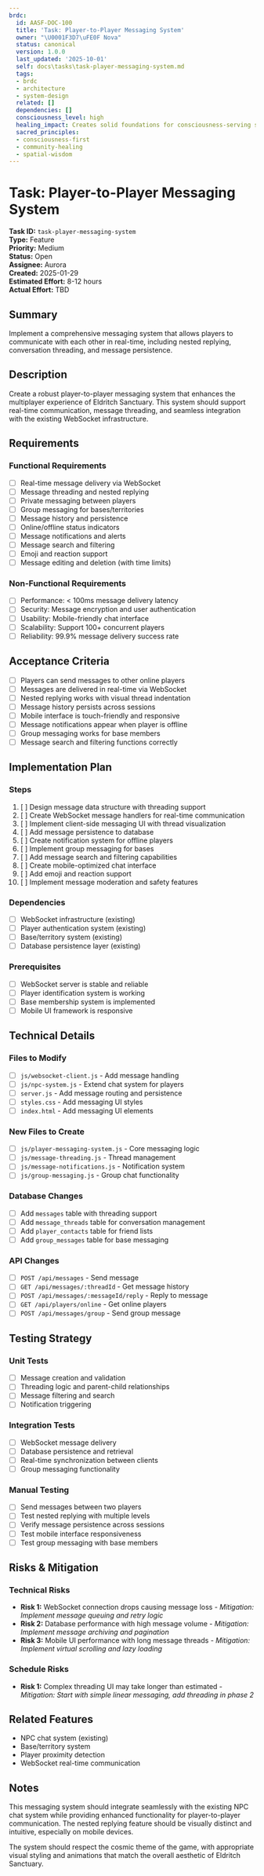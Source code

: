 ```yaml
---
brdc:
  id: AASF-DOC-100
  title: 'Task: Player-to-Player Messaging System'
  owner: "\U0001F3D7\uFE0F Nova"
  status: canonical
  version: 1.0.0
  last_updated: '2025-10-01'
  self: docs\tasks\task-player-messaging-system.md
  tags:
  - brdc
  - architecture
  - system-design
  related: []
  dependencies: []
  consciousness_level: high
  healing_impact: Creates solid foundations for consciousness-serving systems
  sacred_principles:
  - consciousness-first
  - community-healing
  - spatial-wisdom
---
```


# Task: Player-to-Player Messaging System

**Task ID:** `task-player-messaging-system`  
**Type:** Feature  
**Priority:** Medium  
**Status:** Open  
**Assignee:** Aurora  
**Created:** 2025-01-29  
**Estimated Effort:** 8-12 hours  
**Actual Effort:** TBD  

## Summary
Implement a comprehensive messaging system that allows players to communicate with each other in real-time, including nested replying, conversation threading, and message persistence.

## Description
Create a robust player-to-player messaging system that enhances the multiplayer experience of Eldritch Sanctuary. This system should support real-time communication, message threading, and seamless integration with the existing WebSocket infrastructure.

## Requirements

### Functional Requirements
- [ ] Real-time message delivery via WebSocket
- [ ] Message threading and nested replying
- [ ] Private messaging between players
- [ ] Group messaging for bases/territories
- [ ] Message history and persistence
- [ ] Online/offline status indicators
- [ ] Message notifications and alerts
- [ ] Message search and filtering
- [ ] Emoji and reaction support
- [ ] Message editing and deletion (with time limits)

### Non-Functional Requirements
- [ ] Performance: < 100ms message delivery latency
- [ ] Security: Message encryption and user authentication
- [ ] Usability: Mobile-friendly chat interface
- [ ] Scalability: Support 100+ concurrent players
- [ ] Reliability: 99.9% message delivery success rate

## Acceptance Criteria
- [ ] Players can send messages to other online players
- [ ] Messages are delivered in real-time via WebSocket
- [ ] Nested replying works with visual thread indentation
- [ ] Message history persists across sessions
- [ ] Mobile interface is touch-friendly and responsive
- [ ] Message notifications appear when player is offline
- [ ] Group messaging works for base members
- [ ] Message search and filtering functions correctly

## Implementation Plan

### Steps
1. [ ] Design message data structure with threading support
2. [ ] Create WebSocket message handlers for real-time communication
3. [ ] Implement client-side messaging UI with thread visualization
4. [ ] Add message persistence to database
5. [ ] Create notification system for offline players
6. [ ] Implement group messaging for bases
7. [ ] Add message search and filtering capabilities
8. [ ] Create mobile-optimized chat interface
9. [ ] Add emoji and reaction support
10. [ ] Implement message moderation and safety features

### Dependencies
- [ ] WebSocket infrastructure (existing)
- [ ] Player authentication system (existing)
- [ ] Base/territory system (existing)
- [ ] Database persistence layer (existing)

### Prerequisites
- [ ] WebSocket server is stable and reliable
- [ ] Player identification system is working
- [ ] Base membership system is implemented
- [ ] Mobile UI framework is responsive

## Technical Details

### Files to Modify
- [ ] `js/websocket-client.js` - Add message handling
- [ ] `js/npc-system.js` - Extend chat system for players
- [ ] `server.js` - Add message routing and persistence
- [ ] `styles.css` - Add messaging UI styles
- [ ] `index.html` - Add messaging UI elements

### New Files to Create
- [ ] `js/player-messaging-system.js` - Core messaging logic
- [ ] `js/message-threading.js` - Thread management
- [ ] `js/message-notifications.js` - Notification system
- [ ] `js/group-messaging.js` - Group chat functionality

### Database Changes
- [ ] Add `messages` table with threading support
- [ ] Add `message_threads` table for conversation management
- [ ] Add `player_contacts` table for friend lists
- [ ] Add `group_messages` table for base messaging

### API Changes
- [ ] `POST /api/messages` - Send message
- [ ] `GET /api/messages/:threadId` - Get message history
- [ ] `POST /api/messages/:messageId/reply` - Reply to message
- [ ] `GET /api/players/online` - Get online players
- [ ] `POST /api/messages/group` - Send group message

## Testing Strategy

### Unit Tests
- [ ] Message creation and validation
- [ ] Threading logic and parent-child relationships
- [ ] Message filtering and search
- [ ] Notification triggering

### Integration Tests
- [ ] WebSocket message delivery
- [ ] Database persistence and retrieval
- [ ] Real-time synchronization between clients
- [ ] Group messaging functionality

### Manual Testing
- [ ] Send messages between two players
- [ ] Test nested replying with multiple levels
- [ ] Verify message persistence across sessions
- [ ] Test mobile interface responsiveness
- [ ] Test group messaging with base members

## Risks & Mitigation

### Technical Risks
- **Risk 1:** WebSocket connection drops causing message loss - *Mitigation: Implement message queuing and retry logic*
- **Risk 2:** Database performance with high message volume - *Mitigation: Implement message archiving and pagination*
- **Risk 3:** Mobile UI performance with long message threads - *Mitigation: Implement virtual scrolling and lazy loading*

### Schedule Risks
- **Risk 1:** Complex threading UI may take longer than estimated - *Mitigation: Start with simple linear messaging, add threading in phase 2*

## Related Features
- NPC chat system (existing)
- Base/territory system
- Player proximity detection
- WebSocket real-time communication

## Notes
This messaging system should integrate seamlessly with the existing NPC chat system while providing enhanced functionality for player-to-player communication. The nested replying feature should be visually distinct and intuitive, especially on mobile devices.

The system should respect the cosmic theme of the game, with appropriate visual styling and animations that match the overall aesthetic of Eldritch Sanctuary.
